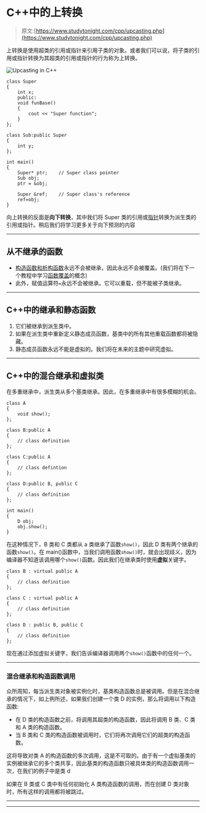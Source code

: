 # C++中的上转换

> 原文:[https://www.studytonight.com/cpp/upcasting.php](https://www.studytonight.com/cpp/upcasting.php)

上转换是使用超类的引用或指针来引用子类的对象。或者我们可以说，将子类的引用或指针转换为其超类的引用或指针的行为称为上转换。

![Upcasting in C++](../Images/59bac151c51b4eb093ba93c41799f861.png)

```
class Super
{ 
    int x;
    public:
    void funBase() 
    { 
        cout << "Super function"; 
    }
};

class Sub:public Super
{ 
    int y;
};

int main()
{
    Super* ptr;    // Super class pointer
    Sub obj;
    ptr = &obj;

    Super &ref;    // Super class's reference    
    ref=obj;
} 
```

向上转换的反面是**向下转换**，其中我们将 Super 类的引用或[指针](/c/pointers-in-c.php)转换为派生类的引用或指针。稍后我们将学习更多关于向下预测的内容

* * *

## 从不继承的函数

*   [构造函数和析构函数](constructors-and-destructors-in-cpp.php)永远不会被继承，因此永远不会被覆盖。(我们将在下一个教程中学习[函数覆盖](function-overriding.php)的概念)
*   此外，赋值运算符`=`永远不会被继承。它可以重载，但不能被子类继承。

* * *

## C++中的继承和静态函数

1.  它们被继承到派生类中。
2.  如果在派生类中重新定义静态成员函数，基类中的所有其他重载函数都将被隐藏。
3.  静态成员函数永远不能是虚拟的。我们将在未来的主题中研究虚拟。

* * *

## C++中的混合继承和虚拟类

在多重继承中，派生类从多个基类继承。因此，在多重继承中有很多模糊的机会。

```
class A
{ 
    void show(); 
};

class B:public A 
{
    // class definition
};

class C:public A 
{
    // class defintion
};

class D:public B, public C 
{
    // class definition
};

int main()
{
    D obj;
    obj.show();
} 
```

在这种情况下，B 类和 C 类都从 a 类继承了函数`show()`，因此 D 类有两个继承的函数`show()`。在 main()函数中，当我们调用函数`show()`时，就会出现歧义，因为编译器不知道该调用哪个`show()`函数。因此我们在继承类时使用**虚拟**关键字。

```
class B : virtual public A 
{
    // class definition
};

class C : virtual public A 
{
    // class definition
};

class D : public B, public C 
{
    // class definition
}; 
```

现在通过添加虚拟关键字，我们告诉编译器调用两个`show()`函数中的任何一个。

* * *

### 混合继承和构造函数调用

众所周知，每当派生类对象被实例化时，基类构造函数总是被调用。但是在混合继承的情况下，如上例所述，如果我们创建一个类 D 的实例，那么将调用以下构造函数:

*   在 D 类的构造函数之前，将调用其超类的构造函数，因此将调用 B 类、C 类和 A 类的构造函数。
*   当 B 类和 C 类的构造函数被调用时，它们将再次调用它们的超类的构造函数。

这将导致对类 A 的构造函数的多次调用，这是不可取的。由于有一个虚拟基类的实例被继承它的多个类共享，因此基类的构造函数只被具体类的构造函数调用一次，在我们的例子中是类 d

如果在 B 类或 C 类中有任何初始化 A 类构造函数的调用，而在创建 D 类对象时，所有这样的调用都将被跳过。

* * *

* * *